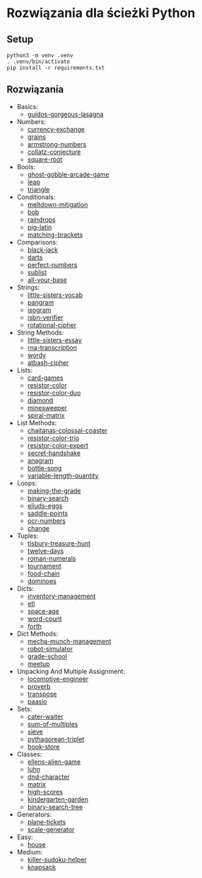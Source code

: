 # Rozwiązania dla ścieżki Python

## Setup

```
python3 -m venv .venv
. .venv/bin/activate
pip install -r requirements.txt
```

## Rozwiązania
- Basics:
    - [guidos-gorgeous-lasagna](guidos-gorgeous-lasagna/README.md)
- Numbers:
    - [currency-exchange](currency-exchange/README.md)
    - [grains](grains/README.md)
    - [armstrong-numbers](armstrong-numbers/README.md)
    - [collatz-conjecture](collatz-conjecture/README.md)
    - [square-root](square-root/README.md)
- Bools:
    - [ghost-gobble-arcade-game](ghost-gobble-arcade-game/README.md)
    - [leap](leap/README.md)
    - [triangle](triangle/README.md)
- Conditionals:
    - [meltdown-mitigation](meltdown-mitigation/README.md)
    - [bob](bob/README.md)
    - [raindrops](raindrops/README.md)
    - [pig-latin](pig-latin/README.md)
    - [matching-brackets](matching-brackets/README.md)
- Comparisons:
    - [black-jack](black-jack/README.md)
    - [darts](darts/README.md)
    - [perfect-numbers](perfect-numbers/README.md)
    - [sublist](sublist/README.md)
    - [all-your-base](all-your-base/README.md)
- Strings:
    - [little-sisters-vocab](little-sisters-vocab/README.md)
    - [pangram](pangram/README.md)
    - [isogram](isogram/README.md)
    - [isbn-verifier](isbn-verifier/README.md)
    - [rotational-cipher](rotational-cipher/README.md)
- String Methods:
    - [little-sisters-essay](little-sisters-essay/README.md)
    - [rna-transcription](rna-transcription/README.md)
    - [wordy](wordy/README.md)
    - [atbash-cipher](atbash-cipher/README.md)
- Lists:
    - [card-games](card-games/README.md)
    - [resistor-color](resistor-color/README.md)
    - [resistor-color-duo](resistor-color-duo/README.md)
    - [diamond](diamond/README.md)
    - [minesweeper](minesweeper/README.md)
    - [spiral-matrix](spiral-matrix/README.md)
- List Methods:
    - [chaitanas-colossal-coaster](chaitanas-colossal-coaster/README.md)
    - [resistor-color-trio](resistor-color-trio/README.md)
    - [resistor-color-expert](resistor-color-expert/README.md)
    - [secret-handshake](secret-handshake/README.md)
    - [anagram](anagram/README.md)
    - [bottle-song](bottle-song/README.md)
    - [variable-length-quantity](variable-length-quantity/README.md)
- Loops:
    - [making-the-grade](making-the-grade/README.md)
    - [binary-search](binary-search/README.md)
    - [eliuds-eggs](eliuds-eggs/README.md)
    - [saddle-points](saddle-points/README.md)
    - [ocr-numbers](ocr-numbers/README.md)
    - [change](change/README.md)
- Tuples:
    - [tisbury-treasure-hunt](tisbury-treasure-hunt/README.md)
    - [twelve-days](twelve-days/README.md)
    - [roman-numerals](roman-numerals/README.md)
    - [tournament](tournament/README.md)
    - [food-chain](food-chain/README.md)
    - [dominoes](dominoes/README.md)
- Dicts:
    - [inventory-management](inventory-management/README.md)
    - [etl](etl/README.md)
    - [space-age](space-age/README.md)
    - [word-count](word-count/README.md)
    - [forth](forth/README.md)
- Dict Methods:
    - [mecha-munch-management](mecha-munch-management/README.md)
    - [robot-simulator](robot-simulator/README.md)
    - [grade-school](grade-school/README.md)
    - [meetup](meetup/README.md)
- Unpacking And Multiple Assignment:
    - [locomotive-engineer](locomotive-engineer/README.md)
    - [proverb](proverb/README.md)
    - [transpose](transpose/README.md)
    - [paasio](paasio/README.md)
- Sets:
    - [cater-waiter](cater-waiter/README.md)
    - [sum-of-multiples](sum-of-multiples/README.md)
    - [sieve](sieve/README.md)
    - [pythagorean-triplet](pythagorean-triplet/README.md)
    - [book-store](book-store/README.md)
- Classes:
    - [ellens-alien-game](ellens-alien-game/README.md)
    - [luhn](luhn/README.md)
    - [dnd-character](dnd-character/README.md)
    - [matrix](matrix/README.md)
    - [high-scores](high-scores/README.md)
    - [kindergarten-garden](kindergarten-garden/README.md)
    - [binary-search-tree](binary-search-tree/README.md)
- Generators:
    - [plane-tickets](plane-tickets/README.md)
    - [scale-generator](scale-generator/README.md)
- Easy:
    - [house](house/README.md)
- Medium:
    - [killer-sudoku-helper](killer-sudoku-helper/README.md)
    - [knapsack](knapsack/README.md)
